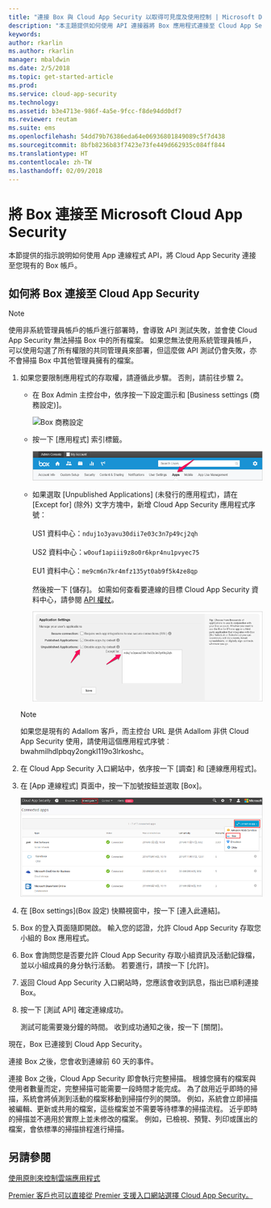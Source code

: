 ```yaml
---
title: "連接 Box 與 Cloud App Security 以取得可見度及使用控制 | Microsoft Docs"
description: "本主題提供如何使用 API 連接器將 Box 應用程式連接至 Cloud App Security 的資訊。"
keywords: 
author: rkarlin
ms.author: rkarlin
manager: mbaldwin
ms.date: 2/5/2018
ms.topic: get-started-article
ms.prod: 
ms.service: cloud-app-security
ms.technology: 
ms.assetid: b3e4713e-986f-4a5e-9fcc-f8de94dd0df7
ms.reviewer: reutam
ms.suite: ems
ms.openlocfilehash: 54dd79b76386eda64e06936801849089c5f7d438
ms.sourcegitcommit: 8bfb8236b83f7423e73fe449d662935c084ff844
ms.translationtype: HT
ms.contentlocale: zh-TW
ms.lasthandoff: 02/09/2018
---
```

# <a name="connect-box-to-microsoft-cloud-app-security"></a>將 Box 連接至 Microsoft Cloud App Security
本節提供的指示說明如何使用 App 連線程式 API，將 Cloud App Security 連接至您現有的 Box 帳戶。  
  
## <a name="how-to-connect-box-to-cloud-app-security"></a>如何將 Box 連接至 Cloud App Security  
  
> [!NOTE]  
>  使用非系統管理員帳戶的帳戶進行部署時，會導致 API 測試失敗，並會使 Cloud App Security 無法掃描 Box 中的所有檔案。 如果您無法使用系統管理員帳戶，可以使用勾選了所有權限的共同管理員來部署，但這麼做 API 測試仍會失敗，亦不會掃描 Box 中其他管理員擁有的檔案。  
  
1.  如果您要限制應用程式的存取權，請遵循此步驟。 否則，請前往步驟 2。  
  
    -   在 Box Admin 主控台中，依序按一下設定圖示和 [Business settings (商務設定)]。  
  
         ![Box 商務設定](./media/box-business-settings.png "Box 商務設定")  
  
    -   按一下 [應用程式] 索引標籤。  
  
         ![Box 應用程式](./media/box-apps.png " Box應用程式")  
  
    -   如果選取 [Unpublished Applications] \(未發行的應用程式\)，請在 [Except for] \(除外\) 文字方塊中，新增 Cloud App Security 應用程式序號：<br></br>US1 資料中心：`nduj1o3yavu30dii7e03c3n7p49cj2qh` <br></br>US2 資料中心：`w0ouf1apiii9z8o0r6kpr4nu1pvyec75`<br></br>EU1 資料中心：`me9cm6n7kr4mfz135yt0ab9f5k4ze8qp`<br></br>然後按一下 [儲存]。 如需如何查看要連線的目標 Cloud App Security 資料中心，請參閱 [API 權杖](api-tokens.md)。 
  
         ![Box 設定除外](./media/box-settings-except-for.png "Box 設定除外")  
  
    > [!NOTE]  
    >  如果您是現有的 Adallom 客戶，而主控台 URL 是供 Adallom 非供 Cloud App Security 使用，請使用這個應用程式序號︰bwahmilhdlpbqy2ongkl119o3lrkoshc。  
  
2.  在 Cloud App Security 入口網站中，依序按一下 [調查] 和 [連線應用程式]。  
  
3.  在 [App 連線程式] 頁面中，按一下加號按鈕並選取 [Box]。  
  
     ![連接 Box](./media/connect-box.png "連接 Box")  
  
4.  在 [Box settings]\(Box 設定) 快顯視窗中，按一下 [連入此連結]。  
  
5.  Box 的登入頁面隨即開啟。 輸入您的認證，允許 Cloud App Security 存取您小組的 Box 應用程式。  
  
6.  Box 會詢問您是否要允許 Cloud App Security 存取小組資訊及活動記錄檔，並以小組成員的身分執行活動。 若要進行，請按一下 [允許]。  
  
7.  返回 Cloud App Security 入口網站時，您應該會收到訊息，指出已順利連接 Box。  
  
8.  按一下 [測試 API] 確定連線成功。  
  
     測試可能需要幾分鐘的時間。 收到成功通知之後，按一下 [關閉]。  
  
現在，Box 已連接到 Cloud App Security。  
 
連接 Box 之後，您會收到連線前 60 天的事件。
  
連接 Box 之後，Cloud App Security 即會執行完整掃描。 根據您擁有的檔案與使用者數量而定，完整掃描可能需要一段時間才能完成。 為了啟用近乎即時的掃描，系統會將偵測到活動的檔案移動到掃描佇列的開頭。 例如，系統會立即掃描被編輯、更新或共用的檔案，這些檔案並不需要等待標準的掃描流程。 近乎即時的掃描並不適用於實際上並未修改的檔案。 例如，已檢視、預覽、列印或匯出的檔案，會依標準的掃描排程進行掃描。
  
## <a name="see-also"></a>另請參閱  
[使用原則來控制雲端應用程式](control-cloud-apps-with-policies.md)   

[Premier 客戶也可以直接從 Premier 支援入口網站選擇 Cloud App Security。](https://premier.microsoft.com/)  
  
  